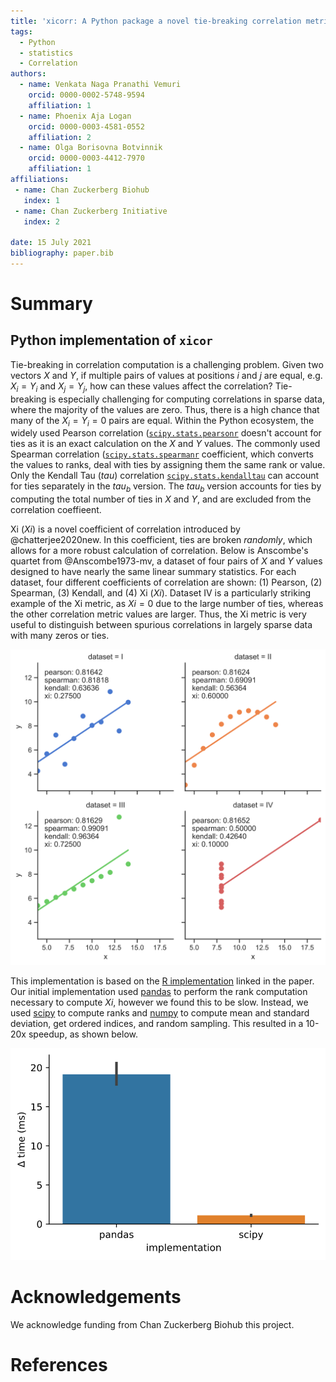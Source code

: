 ```yaml
---
title: 'xicorr: A Python package a novel tie-breaking correlation metric'
tags:
  - Python
  - statistics
  - Correlation
authors:
  - name: Venkata Naga Pranathi Vemuri
    orcid: 0000-0002-5748-9594
    affiliation: 1
  - name: Phoenix Aja Logan
    orcid: 0000-0003-4581-0552
    affiliation: 2
  - name: Olga Borisovna Botvinnik
    orcid: 0000-0003-4412-7970
    affiliation: 1
affiliations:
 - name: Chan Zuckerberg Biohub
   index: 1
 - name: Chan Zuckerberg Initiative
   index: 2

date: 15 July 2021
bibliography: paper.bib
---
```



# Summary
## Python implementation of `xicor`

Tie-breaking in correlation computation is a challenging problem.
Given two vectors $X$ and $Y$, if multiple pairs of values at positions $i$ and $j$ are equal, e.g. $X_i = Y_i$ and $X_j = Y_j$, how can these values affect the correlation? Tie-breaking is especially challenging for computing correlations in sparse data, where the majority of the values are zero. Thus, there is a high chance that many of the $X_i = Y_i = 0$ pairs are equal. Within the Python ecosystem, the widely used Pearson correlation ([`scipy.stats.pearsonr`](https://docs.scipy.org/doc/scipy/reference/generated/scipy.stats.pearsonr.html?highlight=pearsonr#scipy.stats.pearsonr) doesn't account for ties as it is an exact calculation on the $X$ and $Y$ values. The commonly used Spearman correlation ([`scipy.stats.spearmanr`](https://docs.scipy.org/doc/scipy/reference/generated/scipy.stats.spearmanr.html#scipy.stats.spearmanr)  coefficient, which converts the values to ranks, deal with ties by assigning them the same rank or value. Only the Kendall Tau ($tau$) correlation [`scipy.stats.kendalltau`](https://docs.scipy.org/doc/scipy/reference/generated/scipy.stats.kendalltau.html) can account for ties separately in the $tau_b$ version. The $tau_b$ version accounts for ties by computing the total number of ties in $X$ and $Y$, and are excluded from the correlation coeffieent.


Xi ($Xi$) is a novel coefficient of correlation introduced by @chatterjee2020new. In this coefficient, ties are broken *randomly*, which allows for a more robust calculation of correlation. Below is Anscombe's quartet from @Anscombe1973-mv, a dataset of four pairs of $X$ and $Y$ values designed to have nearly the same linear summary statistics. For each dataset, four different coefficients of correlation are shown: (1) Pearson, (2) Spearman, (3) Kendall, and (4) Xi ($Xi$). Dataset IV is a particularly striking example of the Xi metric, as $Xi = 0$ due to the large number of ties, whereas the other correlation metric values are larger. Thus, the Xi metric is very useful to distinguish between spurious correlations in largely sparse data with many zeros or ties.


![Correlation coefficients computed on Anscombe's quartet dataset. In particular, "dataset = IV" in the lower right corner has a Xi/$\Xi$ correlation of zero, as the majority of values in the $x$ variable are tied.](anscombes_quartet_correlations.svg)

This implementation is based on the [R implementation](https://statweb.stanford.edu/~souravc/xi.R) linked in the paper. Our initial implementation used [pandas](https://pandas.pydata.org/) to perform the rank computation necessary to compute $Xi$, however we found this to be slow. Instead, we used [scipy](https://www.scipy.org/) to compute ranks and [numpy](https://numpy.org/) to compute mean and standard deviation, get ordered indices, and random sampling. This resulted in a 10-20x speedup, as shown below.

![Correlation coefficients computed on Anscombe's quartet dataset. In particular, "dataset = IV" in the lower right corner has a Xi/$\Xi$ correlation of zero, as the majority of values in the $x$ variable are tied.](pandas_vs_scipy_implementation.svg)



# Acknowledgements

We acknowledge funding from Chan Zuckerberg Biohub this project.

# References
